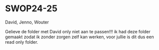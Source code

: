 # SWOP24-25

David, Jenno, Wouter

Gelieve de folder met David only niet aan te passen!!! ik had deze folder gemaakt zodat ik zonder zorgen zelf kan werken, voor jullie is dit dus een read only folder.
